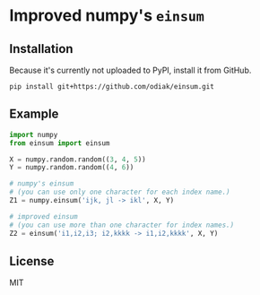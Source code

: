 # Improved numpy's `einsum`

## Installation

Because it's currently not uploaded to PyPI, install it from GitHub.

```console
pip install git+https://github.com/odiak/einsum.git
```

## Example

```python
import numpy
from einsum import einsum

X = numpy.random.random((3, 4, 5))
Y = numpy.random.random((4, 6))

# numpy's einsum
# (you can use only one character for each index name.)
Z1 = numpy.einsum('ijk, jl -> ikl', X, Y)

# improved einsum
# (you can use more than one character for index names.)
Z2 = einsum('i1,i2,i3; i2,kkkk -> i1,i2,kkkk', X, Y)
```

## License

MIT
